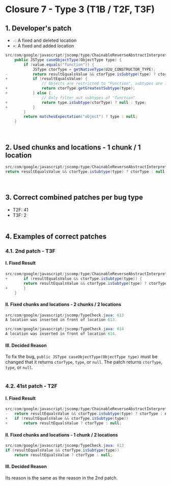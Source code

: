 # Closure 7 - Type 3 (T1B / T2F, T3F)

## 1. Developer's patch
* `-`: A fixed and deleted location
* `+`: A fixed and added location
```java
src/com/google/javascript/jscomp/type/ChainableReverseAbstractInterpreter.java: 610-618
    public JSType caseObjectType(ObjectType type) {
        if (value.equals("function")) {
            JSType ctorType = getNativeType(U2U_CONSTRUCTOR_TYPE);
-           return resultEqualsValue && ctorType.isSubtype(type) ? ctorType : null;
+           if (resultEqualsValue) {
                // Objects are restricted to "Function", subtypes are left
+               return ctorType.getGreatestSubtype(type);
+           } else {
                // Only filter out subtypes of "function"
+               return type.isSubtype(ctorType) ? null : type;
+           }
        }
        return matchesExpectation("object") ? type : null;
    }
```
<br>

## 2. Used chunks and locations - 1 chunk / 1 location
```java
src/com/google/javascript/jscomp/type/ChainableReverseAbstractInterpreter.java: 613
return resultEqualsValue && ctorType.isSubtype(type) ? ctorType : null;
```
<br>

## 3. Correct combined patches per bug type
* T2F: 41
* T3F: 2
<br><br>

## 4. Examples of correct patches
### 4.1. 2nd patch - T3F
#### I. Fixed Result
```java
src/com/google/javascript/jscomp/type/ChainableReverseAbstractInterpreter.java: 613-614
+       if (resultEqualsValue && ctorType.isSubtype(type)) {
        return resultEqualsValue && ctorType.isSubtype(type) ? ctorType : null;
+       }
    }
```

#### II. Fixed chunks and locations - 2 chunks / 2 locations
```java
src/com/google/javascript/jscomp/TypeCheck.java: 613
A location was inserted in front of location 613.
```

```java
src/com/google/javascript/jscomp/TypeCheck.java: 614
A location was inserted in front of location 614.
```

#### III. Decided Reason
To fix the bug, ```public JSType caseObjectType(ObjectType type)``` must be changed that it returns ```ctorType```, ```type```, or ```null```. The patch returns ```ctorType```, ```type```, or ```null```.
<br><br>

### 4.2. 41st patch - T2F
#### I. Fixed Result
```java
src/com/google/javascript/jscomp/type/ChainableReverseAbstractInterpreter.java: 613
-   return resultEqualsValue && ctorType.isSubtype(type) ? ctorType : null;
+   if (resultEqualsValue && ctorType.isSubtype(type))
+       return resultEqualsValue ? ctorType : null;
```

#### II. Fixed chunks and locations - 1 chunk / 2 locations
```java
src/com/google/javascript/jscomp/TypeCheck.java: 613
if (resultEqualsValue && ctorType.isSubtype(type))
    return resultEqualsValue ? ctorType : null;
```

#### III. Decided Reason
Its reason is the same as the reason in the 2nd patch.
<br>
